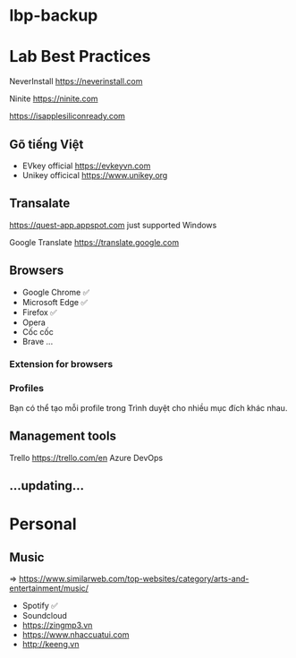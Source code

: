 # lbp-backup

# Lab Best Practices

NeverInstall https://neverinstall.com

Ninite https://ninite.com

https://isapplesiliconready.com

## Gõ tiếng Việt

- EVkey official https://evkeyvn.com
- Unikey officical https://www.unikey.org

## Transalate

https://quest-app.appspot.com just supported Windows

Google Translate https://translate.google.com

## Browsers

- Google Chrome ✅
- Microsoft Edge ✅
- Firefox ✅
- Opera
- Cốc cốc
- Brave
...

### Extension for browsers

### Profiles

Bạn có thể tạo mỗi profile trong Trình duyệt cho nhiều mục đích khác nhau.

## Management tools

Trello https://trello.com/en
Azure DevOps

## ...updating...

# Personal

## Music

=> https://www.similarweb.com/top-websites/category/arts-and-entertainment/music/

- Spotify ✅
- Soundcloud
- https://zingmp3.vn
- https://www.nhaccuatui.com
- http://keeng.vn